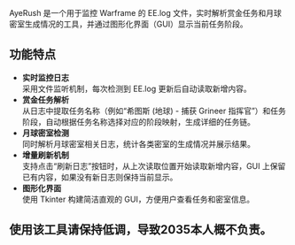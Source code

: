 AyeRush 是一个用于监控 Warframe 的 EE.log 文件，实时解析赏金任务和月球密室生成情况的工具，并通过图形化界面（GUI）显示当前任务阶段。

## 功能特点
+ **实时监控日志**  
采用文件监听机制，每次检测到 EE.log 更新后自动读取新增内容。
+ **赏金任务解析**  
从日志中提取任务名称（例如“希图斯 (地球) - 捕获 Grineer 指挥官”）和任务阶段，自动根据任务名称选择对应的阶段映射，生成详细的任务链。
+ **月球密室检测**  
同时解析月球密室相关日志，统计各类密室的生成情况并展示结果。
+ **增量刷新机制**  
支持点击“刷新日志”按钮时，从上次读取位置开始读取新增内容，GUI 上保留已有内容，如果没有新日志则保持当前显示。
+ **图形化界面**  
使用 Tkinter 构建简洁直观的 GUI，方便用户查看任务和密室信息。

## 使用该工具请保持低调，导致2035本人概不负责。
